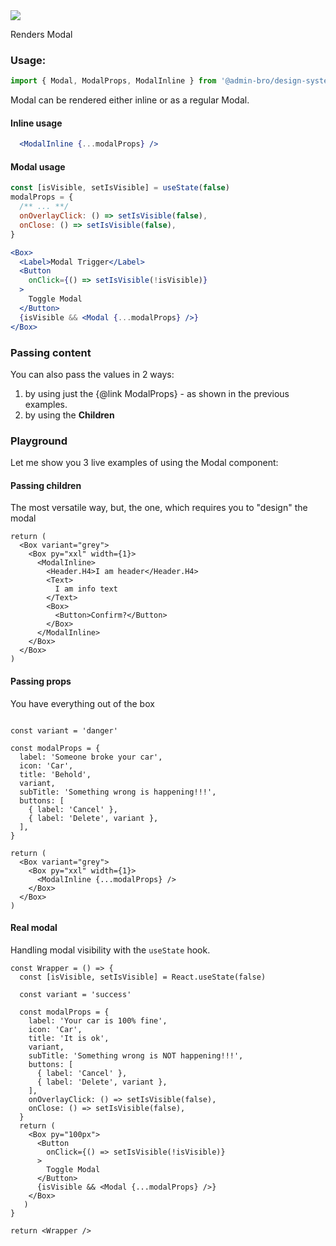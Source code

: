 <img src="components/modal.png" />

Renders Modal

### Usage:

```javascript
import { Modal, ModalProps, ModalInline } from '@admin-bro/design-system'
```

Modal can be rendered either inline or as a regular Modal.

#### Inline usage

```jsx
  <ModalInline {...modalProps} />
```

#### Modal usage

```jsx
const [isVisible, setIsVisible] = useState(false)
modalProps = {
  /** ... **/
  onOverlayClick: () => setIsVisible(false),
  onClose: () => setIsVisible(false),
}

<Box>
  <Label>Modal Trigger</Label>
  <Button
    onClick={() => setIsVisible(!isVisible)}
  >
    Toggle Modal
  </Button>
  {isVisible && <Modal {...modalProps} />}
</Box>
```

### Passing content

You can also pass the values in 2 ways:

1. by using just the {@link ModalProps} - as shown in the previous examples.
2. by using the **Children**

### Playground

Let me show you 3 live examples of using the Modal component:

#### Passing children

The most versatile way, but, the one, which requires you to "design" the modal

```reactComponent
return (
  <Box variant="grey">
    <Box py="xxl" width={1}>
      <ModalInline>
        <Header.H4>I am header</Header.H4>
        <Text>
          I am info text
        </Text>
        <Box>
          <Button>Confirm?</Button>
        </Box>
      </ModalInline>
    </Box>
  </Box>
)
```

#### Passing props

You have everything out of the box

```reactComponent

const variant = 'danger'

const modalProps = {
  label: 'Someone broke your car',
  icon: 'Car',
  title: 'Behold',
  variant,
  subTitle: 'Something wrong is happening!!!',
  buttons: [
    { label: 'Cancel' },
    { label: 'Delete', variant },
  ],
}

return (
  <Box variant="grey">
    <Box py="xxl" width={1}>
      <ModalInline {...modalProps} />
    </Box>
  </Box>
)
```

#### Real modal

Handling modal visibility with the `useState` hook.

```reactComponent
const Wrapper = () => {
  const [isVisible, setIsVisible] = React.useState(false)

  const variant = 'success'

  const modalProps = {
    label: 'Your car is 100% fine',
    icon: 'Car',
    title: 'It is ok',
    variant,
    subTitle: 'Something wrong is NOT happening!!!',
    buttons: [
      { label: 'Cancel' },
      { label: 'Delete', variant },
    ],
    onOverlayClick: () => setIsVisible(false),
    onClose: () => setIsVisible(false),
  }
  return (
    <Box py="100px">
      <Button
        onClick={() => setIsVisible(!isVisible)}
      >
        Toggle Modal
      </Button>
      {isVisible && <Modal {...modalProps} />}
    </Box>
   )
}

return <Wrapper />
```